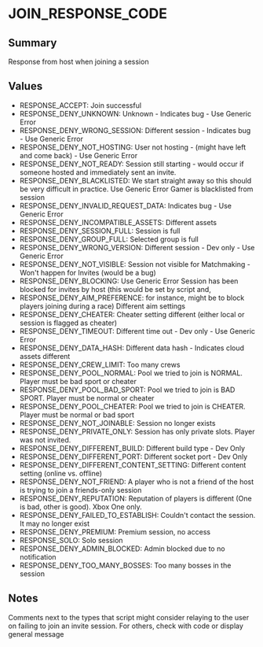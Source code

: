 # JOIN_RESPONSE_CODE

## Summary
Response from host when joining a session

## Values
* RESPONSE_ACCEPT: Join successful
* RESPONSE_DENY_UNKNOWN: Unknown - Indicates bug - Use Generic Error
* RESPONSE_DENY_WRONG_SESSION: Different session - Indicates bug - Use Generic Error
* RESPONSE_DENY_NOT_HOSTING: User not hosting - (might have left and come back) - Use Generic Error
* RESPONSE_DENY_NOT_READY: Session still starting - would occur if someone hosted and immediately sent an invite.
* RESPONSE_DENY_BLACKLISTED: We start straight away so this should be very difficult in practice. Use Generic Error
Gamer is blacklisted from session
* RESPONSE_DENY_INVALID_REQUEST_DATA: Indicates bug - Use Generic Error
* RESPONSE_DENY_INCOMPATIBLE_ASSETS: Different assets
* RESPONSE_DENY_SESSION_FULL: Session is full
* RESPONSE_DENY_GROUP_FULL: Selected group is full
* RESPONSE_DENY_WRONG_VERSION: Different session - Dev only - Use Generic Error
* RESPONSE_DENY_NOT_VISIBLE: Session not visible for Matchmaking - Won't happen for Invites (would be a bug)
* RESPONSE_DENY_BLOCKING: Use Generic Error
Session has been blocked for invites by host (this would be set by script and,
* RESPONSE_DENY_AIM_PREFERENCE: for instance, might be to block players joining during a race)
Different aim settings
* RESPONSE_DENY_CHEATER: Cheater setting different (either local or session is flagged as cheater)
* RESPONSE_DENY_TIMEOUT: Different time out - Dev only - Use Generic Error
* RESPONSE_DENY_DATA_HASH: Different data hash - Indicates cloud assets different
* RESPONSE_DENY_CREW_LIMIT: Too many crews
* RESPONSE_DENY_POOL_NORMAL: Pool we tried to join is NORMAL. Player must be bad sport or cheater
* RESPONSE_DENY_POOL_BAD_SPORT: Pool we tried to join is BAD SPORT. Player must be normal or cheater
* RESPONSE_DENY_POOL_CHEATER: Pool we tried to join is CHEATER. Player must be normal or bad sport
* RESPONSE_DENY_NOT_JOINABLE: Session no longer exists
* RESPONSE_DENY_PRIVATE_ONLY: Session has only private slots. Player was not invited.
* RESPONSE_DENY_DIFFERENT_BUILD: Different build type - Dev Only
* RESPONSE_DENY_DIFFERENT_PORT: Different socket port - Dev Only
* RESPONSE_DENY_DIFFERENT_CONTENT_SETTING: Different content setting (online vs. offline)
* RESPONSE_DENY_NOT_FRIEND: A player who is not a friend of the host is trying to join a friends-only session
* RESPONSE_DENY_REPUTATION: Reputation of players is different (One is bad, other is good). Xbox One only.
* RESPONSE_DENY_FAILED_TO_ESTABLISH: Couldn't contact the session. It may no longer exist
* RESPONSE_DENY_PREMIUM: Premium session, no access
* RESPONSE_SOLO: Solo session
* RESPONSE_DENY_ADMIN_BLOCKED: Admin blocked due to no notification
* RESPONSE_DENY_TOO_MANY_BOSSES: Too many bosses in the session

## Notes
Comments next to the types that script might consider relaying to the user on failing to join an invite session.
For others, check with code or display general message